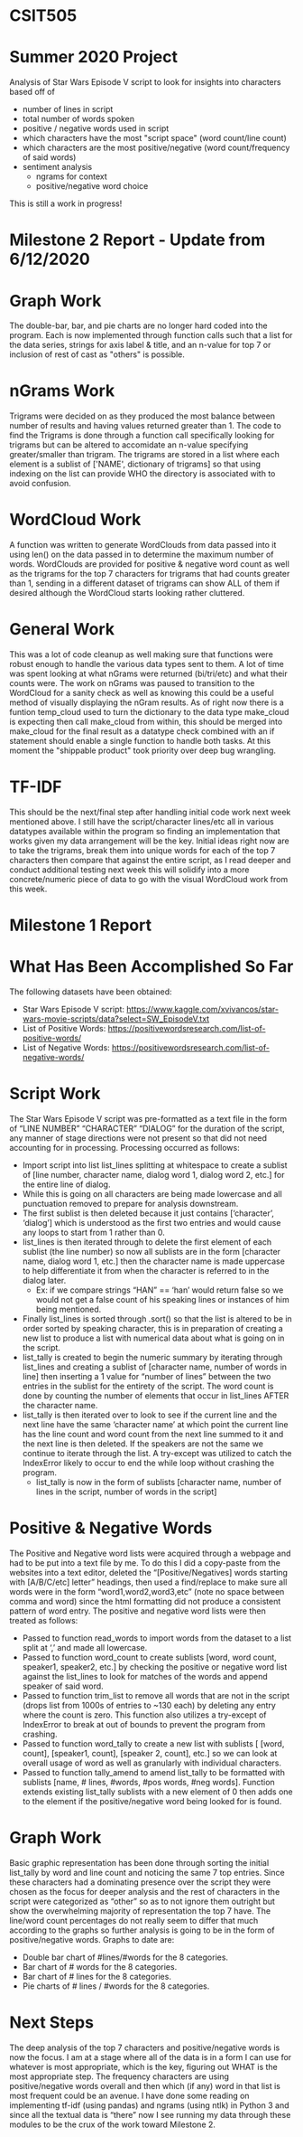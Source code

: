 # CSIT505
# Summer 2020 Project
Analysis of Star Wars Episode V script to look for insights into characters based off of
  - number of lines in script
  - total number of words spoken
  - positive / negative words used in script
  - which characters have the most "script space" (word count/line count)
  - which characters are the most positive/negative (word count/frequency of said words)
  - sentiment analysis
      - ngrams for context
      - positive/negative word choice
      
This is still a work in progress!

# Milestone 2 Report - Update from 6/12/2020

# Graph Work
The double-bar, bar, and pie charts are no longer hard coded into the program.  Each is now implemented through function calls such that a list for the data series, strings for axis label & title, and an n-value for top 7 or inclusion of rest of cast as "others" is possible.

# nGrams Work
Trigrams were decided on as they produced the most balance between number of results and having values returned greater than 1.  The code to find the Trigrams is done through a function call specifically looking for trigrams but can be altered to accomidate an n-value specifying greater/smaller than trigram.  The trigrams are stored in a list where each element is a sublist of ['NAME', dictionary of trigrams] so that using indexing on the list can provide WHO the directory is associated with to avoid confusion.

# WordCloud Work
A function was written to generate WordClouds from data passed into it using len() on the data passed in to determine the maximum number of words.  WordClouds are provided for positive & negative word count as well as the trigrams for the top 7 characters for trigrams that had counts greater than 1, sending in a different dataset of trigrams can show ALL of them if desired although the WordCloud starts looking rather cluttered.

# General Work
This was a lot of code cleanup as well making sure that functions were robust enough to handle the various data types sent to them.  A lot of time was spent looking at what nGrams were returned (bi/tri/etc) and what their counts were.  The work on nGrams was paused to transition to the WordCloud for a sanity check as well as knowing this could be a useful method of visually displaying the nGram results.  As of right now there is a funtion temp_cloud used to turn the dictionary to the data type make_cloud is expecting then call make_cloud from within, this should be merged into make_cloud for the final result as a datatype check combined with an if statement should enable a single function to handle both tasks.  At this moment the "shippable product" took priority over deep bug wrangling.

# TF-IDF
This should be the next/final step after handling initial code work next week mentioned above.  I still have the script/character lines/etc all in various datatypes available within the program so finding an implementation that works given my data arrangement will be the key.  Initial ideas right now are to take the trigrams, break them into unique words for each of the top 7 characters then compare that against the entire script, as I read deeper and conduct additional testing next week this will solidify into a more concrete/numeric piece of data to go with the visual WordCloud work from this week.

# Milestone 1 Report
# What Has Been Accomplished So Far
The following datasets have been obtained:
  - Star Wars Episode V script: https://www.kaggle.com/xvivancos/star-wars-movie-scripts/data?select=SW_EpisodeV.txt
  - List of Positive Words: https://positivewordsresearch.com/list-of-positive-words/
  - List of Negative Words: https://positivewordsresearch.com/list-of-negative-words/

# Script Work
The Star Wars Episode V script was pre-formatted as a text file in the form of “LINE NUMBER” “CHARACTER” “DIALOG” for the duration of the script, any manner of stage directions were not present so that did not need accounting for in processing.  Processing occurred as follows:
  - Import script into list list_lines splitting at whitespace to create a sublist of [line number, character name, dialog word 1, dialog word 2, etc.] for the entire line of dialog.
  - While this is going on all characters are being made lowercase and all punctuation removed to prepare for analysis downstream.
  - The first sublist is then deleted because it just contains [‘character’, ‘dialog’] which is understood as the first two entries and would cause any loops to start from 1 rather than 0.
  - list_lines is then iterated through to delete the first element of each sublist (the line number) so now all sublists are in the form [character name, dialog word 1, etc.] then the character name is made uppercase to help differentiate it from when the character is referred to in the dialog later.
    - Ex: if we compare strings “HAN” == ‘han’ would return false so we would not get a false count of his speaking lines or instances of him being mentioned.
  - Finally list_lines is sorted through .sort() so that the list is altered to be in order sorted by speaking character, this is in preparation of creating a new list to produce a list with numerical data about what is going on in the script.
  - list_tally is created to begin the numeric summary by iterating through list_lines and creating a sublist of [character name, number of words in line] then inserting a 1 value for “number of lines” between the two entries in the sublist for the entirety of the script.  The word count is done by counting the number of elements that occur in list_lines AFTER the character name.
  - list_tally is then iterated over to look to see if the current line and the next line have the same ‘character name’ at which point the current line has the line count and word count from the next line summed to it and the next line is then deleted.  If the speakers are not the same we continue to iterate through the list.  A try-except was utilized to catch the IndexError likely to occur to end the while loop without crashing the program.
    - list_tally is now in the form of sublists [character name, number of lines in the script, number of words in the script]

# Positive & Negative Words
The Positive and Negative word lists were acquired through a webpage and had to be put into a text file by me.   To do this I did a copy-paste from the websites into a text editor, deleted the “[Positive/Negatives] words starting with [A/B/C/etc] letter” headings, then used a find/replace to make sure all words were in the form “word1,word2,word3,etc” (note no space between comma and word) since the html formatting did not produce a consistent pattern of word entry.  The positive and negative word lists were then treated as follows:
  - Passed to function read_words to import words from the dataset to a list split at ‘,’ and made all lowercase.
  - Passed to function word_count to create sublists [word, word count, speaker1, speaker2, etc.] by checking the positive or negative word list against the list_lines to look for matches of the words and append speaker of said word.
  - Passed to function trim_list to remove all words that are not in the script (drops list from 1000s of entries to ~130 each) by deleting any entry where the count is zero.  This function also utilizes a try-except of IndexError to break at out of bounds to prevent the program from crashing.
  - Passed to function word_tally to create a new list with sublists [ [word, count], [speaker1, count], [speaker 2, count], etc.] so we can look at overall usage of word as well as granularly with individual characters.
  - Passed to function tally_amend to amend list_tally to be formatted with sublists [name, # lines, #words, #pos words, #neg words].  Function extends existing list_tally sublists with a new element of 0 then adds one to the element if the positive/negative word being looked for is found.

# Graph Work
Basic graphic representation has been done through sorting the initial list_tally by word and line count and noticing the same 7 top entries.  Since these characters had a dominating presence over the script they were chosen as the focus for deeper analysis and the rest of characters in the script were categorized as “other” so as to not ignore them outright but show the overwhelming majority of representation the top 7 have.  The line/word count percentages do not really seem to differ that much according to the graphs so further analysis is going to be in the form of positive/negative words.  Graphs to date are:
  - Double bar chart of #lines/#words for the 8 categories.
  - Bar chart of # words for the 8 categories.
  - Bar chart of # lines for the 8 categories.
  - Pie charts of # lines / #words for the 8 categories.

# Next Steps
The deep analysis of the top 7 characters and positive/negative words is now the focus.  I am at a stage where all of the data is in a form I can use for whatever is most appropriate, which is the key, figuring out WHAT is the most appropriate step.  The frequency characters are using positive/negative words overall and then which (if any) word in that list is most frequent could be an avenue.  I have done some reading on implementing tf-idf (using pandas) and ngrams (using ntlk) in Python 3 and since all the textual data is “there” now I see running my data through these modules to be the crux of the work toward Milestone 2.
